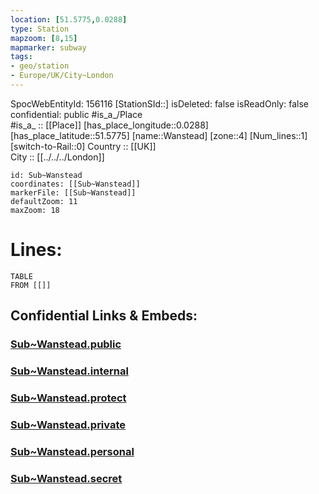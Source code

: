 ```yaml
---
location: [51.5775,0.0288] 
type: Station 
mapzoom: [8,15] 
mapmarker: subway 
tags:
- geo/station
- Europe/UK/City~London
---
```

SpocWebEntityId: 156116
[StationSId::] 
isDeleted: false
isReadOnly: false
confidential: public
#is_a_/Place  
#is_a_ :: [[Place]] 
[has_place_longitude::0.0288] 
[has_place_latitude::51.5775] 
[name::Wanstead] 
[zone::4] 
[Num_lines::1] 
[switch-to-Rail::0] 
Country :: [[UK]]  
City :: [[../../../London]]  


```leaflet
id: Sub~Wanstead
coordinates: [[Sub~Wanstead]] 
markerFile: [[Sub~Wanstead]] 
defaultZoom: 11 
maxZoom: 18
```


# Lines: 
```dataview
TABLE 
FROM [[]] 
```


## Confidential Links & Embeds: 

### [Sub~Wanstead.public](/_public/\Earth\Continent\Europe\Europe~North\UK\England\Regions~England\London,Greater\cities~GreaterLondon\Underground\StationSub~Wanstead.public.md) 

### [Sub~Wanstead.internal](/_internal/\Earth\Continent\Europe\Europe~North\UK\England\Regions~England\London,Greater\cities~GreaterLondon\Underground\StationSub~Wanstead.internal.md) 

### [Sub~Wanstead.protect](/_protect/\Earth\Continent\Europe\Europe~North\UK\England\Regions~England\London,Greater\cities~GreaterLondon\Underground\StationSub~Wanstead.protect.md) 

### [Sub~Wanstead.private](/_private/\Earth\Continent\Europe\Europe~North\UK\England\Regions~England\London,Greater\cities~GreaterLondon\Underground\StationSub~Wanstead.private.md) 

### [Sub~Wanstead.personal](/_personal/\Earth\Continent\Europe\Europe~North\UK\England\Regions~England\London,Greater\cities~GreaterLondon\Underground\StationSub~Wanstead.personal.md) 

### [Sub~Wanstead.secret](/_secret/\Earth\Continent\Europe\Europe~North\UK\England\Regions~England\London,Greater\cities~GreaterLondon\Underground\StationSub~Wanstead.secret.md)

